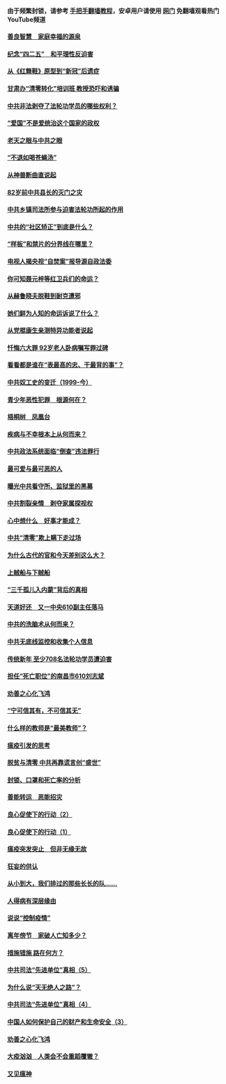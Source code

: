 #### 由于频繁封锁，请参考 [手把手翻墙教程](https://github.com/gfw-breaker/guides/wiki/)，安卓用户请使用 [网门](https://github.com/gfw-breaker/nogfw/blob/master/dl.md?t=04240601) 免翻墙观看热门YouTube频道 

#### [善良智慧　家庭幸福的源泉](../pages/19/423632.md?t=04240601) 

#### [纪念“四二五”　和平理性反迫害](../pages/19/423660.md?t=04240601) 

#### [从《红舞鞋》原型到“新冠”后遗症](../pages/19/423509.md?t=04240601) 

#### [甘肃办“清零转化”培训班 教授恐吓和诱骗](../pages/19/423498.md?t=04240601) 

#### [中共非法剥夺了法轮功学员的哪些权利？](../pages/19/423392.md?t=04240601) 

#### [“爱国”不是爱统治这个国家的政权](../pages/19/423029.md?t=04240601) 

#### [老天之眼与中共之眼](../pages/19/423378.md?t=04240601) 

#### [“不退如喝苍蝇汤”](../pages/19/423287.md?t=04240601) 

#### [从神兽断曲直说起](../pages/19/423201.md?t=04240601) 

#### [82岁前中共县长的灭门之灾](../pages/19/423055.md?t=04240601) 

#### [中共乡镇司法所参与迫害法轮功所起的作用](../pages/19/423064.md?t=04240601) 

#### [中共的“社区矫正”到底是什么？](../pages/19/422870.md?t=04240601) 

#### [“样板”和禁片的分界线在哪里？](../pages/19/422704.md?t=04240601) 

#### [电视人揭央视“自焚案”报导源自政法委](../pages/19/422770.md?t=04240601) 

#### [你可知聂元梓等红卫兵们的命运？](../pages/19/422848.md?t=04240601) 

#### [从赫鲁晓夫脱鞋到耐克遭邪](../pages/19/422826.md?t=04240601) 

#### [她们鲜为人知的命运诉说了什么？](../pages/19/422754.md?t=04240601) 

#### [从党棍康生亲测特异功能者说起](../pages/19/422657.md?t=04240601) 

#### [忏悔六大罪 92岁老人卧病嘱写罪过碑](../pages/19/422750.md?t=04240601) 

#### [看看都是谁在“表最高的忠、干最背的事”？](../pages/19/422703.md?t=04240601) 

#### [中共奴工史的变迁（1999-今）](../pages/19/422656.md?t=04240601) 

#### [青少年恶性犯罪　根源何在？](../pages/19/422449.md?t=04240601) 

#### [梧桐树　凤凰台](../pages/19/422442.md?t=04240601) 

#### [疾病与不幸根本上从何而来？](../pages/19/422438.md?t=04240601) 

#### [中共政法系统面临“倒查”违法罪行](../pages/19/422497.md?t=04240601) 

#### [最可爱与最可恶的人](../pages/19/422448.md?t=04240601) 

#### [曝光中共看守所、监狱里的黑幕](../pages/19/422390.md?t=04240601) 

#### [中共割裂亲情　剥夺家属探视权](../pages/19/422364.md?t=04240601) 

#### [心中想什么　好事才能成？](../pages/19/422318.md?t=04240601) 

#### [中共“清零”欺上瞒下走过场](../pages/19/422306.md?t=04240601) 

#### [为什么古代的官和今天差别这么大？](../pages/19/422228.md?t=04240601) 

#### [上贼船与下贼船](../pages/19/422276.md?t=04240601) 

#### [“三千孤儿入内蒙”背后的真相](../pages/19/422229.md?t=04240601) 

#### [天道好还　又一中央610副主任落马](../pages/19/422155.md?t=04240601) 

#### [中共的洗脑术从何而来？](../pages/19/422154.md?t=04240601) 

#### [中共无底线监控和收集个人信息](../pages/19/422039.md?t=04240601) 

#### [传统新年 至少708名法轮功学员遭迫害](../pages/19/421946.md?t=04240601) 

#### [担任“死亡职位”的南昌市610刘志斌](../pages/19/421957.md?t=04240601) 

#### [劝善之心化飞鸿](../pages/19/421164.md?t=04240601) 

#### [“宁可信其有，不可信其无”](../pages/19/421691.md?t=04240601) 

#### [什么样的教师是“最美教师”？](../pages/19/421755.md?t=04240601) 

#### [瘟疫引发的思考](../pages/19/421594.md?t=04240601) 

#### [脱贫与清零 中共再靠谎言创“盛世”](../pages/19/421590.md?t=04240601) 

#### [封锁、口罩和死亡率的分析](../pages/19/421495.md?t=04240601) 

#### [善能转运　恶能招灾](../pages/19/421334.md?t=04240601) 

#### [良心促使下的行动（2）](../pages/19/421361.md?t=04240601) 

#### [良心促使下的行动（1）](../pages/19/421302.md?t=04240601) 

#### [瘟疫突发突止　但非无缘无故](../pages/19/421281.md?t=04240601) 

#### [狂妄的供认](../pages/19/421199.md?t=04240601) 

#### [从小到大，我们排过的那些长长的队……](../pages/19/421243.md?t=04240601) 

#### [人得病有深层缘由](../pages/19/420864.md?t=04240601) 

#### [说说“控制疫情”](../pages/19/420831.md?t=04240601) 

#### [离年傍节　家破人亡知多少？](../pages/19/420563.md?t=04240601) 

#### [措施错施  路在何方？](../pages/19/420076.md?t=04240601) 

#### [中共司法“先进单位”真相（5）](../pages/19/419453.md?t=04240601) 

#### [为什么说“天无绝人之路”？](../pages/19/419618.md?t=04240601) 

#### [中共司法“先进单位”真相（4）](../pages/19/419452.md?t=04240601) 

#### [中国人如何保护自己的财产和生命安全（3）](../pages/19/419405.md?t=04240601) 

#### [劝善之心化飞鸿](../pages/19/418758.md?t=04240601) 

#### [大疫汹汹　人类会不会重蹈覆辙？](../pages/19/419691.md?t=04240601) 

#### [又见瘟神](../pages/19/419225.md?t=04240601) 

